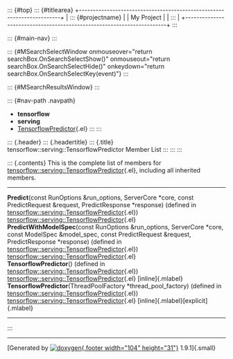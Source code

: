 ::: {#top}
::: {#titlearea}
+-----------------------------------------------------------------------+
| ::: {#projectname}                                                    |
| My Project                                                            |
| :::                                                                   |
+-----------------------------------------------------------------------+
:::

::: {#main-nav}
:::

::: {#MSearchSelectWindow onmouseover="return searchBox.OnSearchSelectShow()" onmouseout="return searchBox.OnSearchSelectHide()" onkeydown="return searchBox.OnSearchSelectKey(event)"}
:::

::: {#MSearchResultsWindow}
:::

::: {#nav-path .navpath}
-   **tensorflow**
-   **serving**
-   [TensorflowPredictor](classtensorflow_1_1serving_1_1TensorflowPredictor.html){.el}
:::
:::

::: {.header}
::: {.headertitle}
::: {.title}
tensorflow::serving::TensorflowPredictor Member List
:::
:::
:::

::: {.contents}
This is the complete list of members for
[tensorflow::serving::TensorflowPredictor](classtensorflow_1_1serving_1_1TensorflowPredictor.html){.el},
including all inherited members.

  ------------------------------------------------------------------------------------------------------------------------------------------------------------------------------------------------------------------------------------------------------------------------------------------- --------------------------------------------------------------------------------------------------------- --------------------------------------
  **Predict**(const RunOptions &run\_options, ServerCore \*core, const PredictRequest &request, PredictResponse \*response) (defined in [tensorflow::serving::TensorflowPredictor](classtensorflow_1_1serving_1_1TensorflowPredictor.html){.el})                                              [tensorflow::serving::TensorflowPredictor](classtensorflow_1_1serving_1_1TensorflowPredictor.html){.el}   
  **PredictWithModelSpec**(const RunOptions &run\_options, ServerCore \*core, const ModelSpec &model\_spec, const PredictRequest &request, PredictResponse \*response) (defined in [tensorflow::serving::TensorflowPredictor](classtensorflow_1_1serving_1_1TensorflowPredictor.html){.el})   [tensorflow::serving::TensorflowPredictor](classtensorflow_1_1serving_1_1TensorflowPredictor.html){.el}   
  **TensorflowPredictor**() (defined in [tensorflow::serving::TensorflowPredictor](classtensorflow_1_1serving_1_1TensorflowPredictor.html){.el})                                                                                                                                              [tensorflow::serving::TensorflowPredictor](classtensorflow_1_1serving_1_1TensorflowPredictor.html){.el}   [inline]{.mlabel}
  **TensorflowPredictor**(ThreadPoolFactory \*thread\_pool\_factory) (defined in [tensorflow::serving::TensorflowPredictor](classtensorflow_1_1serving_1_1TensorflowPredictor.html){.el})                                                                                                     [tensorflow::serving::TensorflowPredictor](classtensorflow_1_1serving_1_1TensorflowPredictor.html){.el}   [inline]{.mlabel}[explicit]{.mlabel}
  ------------------------------------------------------------------------------------------------------------------------------------------------------------------------------------------------------------------------------------------------------------------------------------------- --------------------------------------------------------------------------------------------------------- --------------------------------------
:::

------------------------------------------------------------------------

[Generated by [![doxygen](doxygen.svg){.footer width="104"
height="31"}](https://www.doxygen.org/index.html) 1.9.1]{.small}
